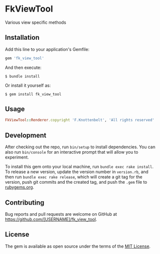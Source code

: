 # FkViewTool

Various view specific methods

## Installation

Add this line to your application's Gemfile:

```ruby
gem 'fk_view_tool'
```

And then execute:

    $ bundle install

Or install it yourself as:

    $ gem install fk_view_tool

## Usage

```ruby
FkViewTool::Renderer.copyright 'F.Knottenbelt', 'All rights reserved'
```

## Development

After checking out the repo, run `bin/setup` to install dependencies. You can also run `bin/console` for an interactive prompt that will allow you to experiment.

To install this gem onto your local machine, run `bundle exec rake install`. To release a new version, update the version number in `version.rb`, and then run `bundle exec rake release`, which will create a git tag for the version, push git commits and the created tag, and push the `.gem` file to [rubygems.org](https://rubygems.org).

## Contributing

Bug reports and pull requests are welcome on GitHub at https://github.com/[USERNAME]/fk_view_tool.

## License

The gem is available as open source under the terms of the [MIT License](https://opensource.org/licenses/MIT).
